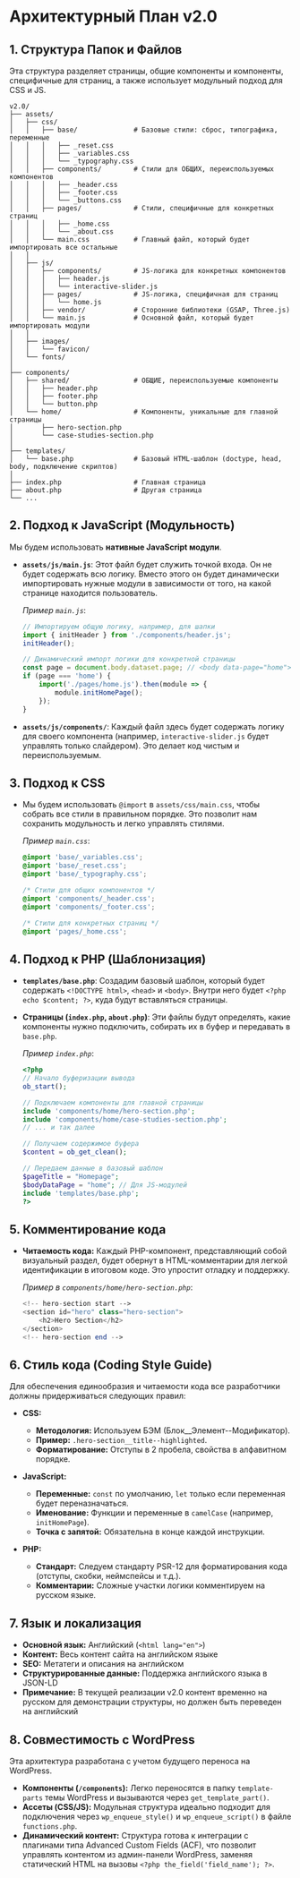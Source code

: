# Архитектурный План v2.0

## 1. Структура Папок и Файлов

Эта структура разделяет страницы, общие компоненты и компоненты, специфичные для страниц, а также использует модульный подход для CSS и JS.

```
v2.0/
├── assets/
│   ├── css/
│   │   ├── base/              # Базовые стили: сброс, типографика, переменные
│   │   │   ├── _reset.css
│   │   │   ├── _variables.css
│   │   │   └── _typography.css
│   │   ├── components/        # Стили для ОБЩИХ, переиспользуемых компонентов
│   │   │   ├── _header.css
│   │   │   ├── _footer.css
│   │   │   └── _buttons.css
│   │   ├── pages/             # Стили, специфичные для конкретных страниц
│   │   │   ├── _home.css
│   │   │   └── _about.css
│   │   └── main.css           # Главный файл, который будет импортировать все остальные
│   │
│   ├── js/
│   │   ├── components/        # JS-логика для конкретных компонентов
│   │   │   ├── header.js
│   │   │   └── interactive-slider.js
│   │   ├── pages/             # JS-логика, специфичная для страниц
│   │   │   └── home.js
│   │   ├── vendor/            # Сторонние библиотеки (GSAP, Three.js)
│   │   └── main.js            # Основной файл, который будет импортировать модули
│   │
│   ├── images/
│   │   └── favicon/
│   └── fonts/
│
├── components/
│   ├── shared/                # ОБЩИЕ, переиспользуемые компоненты
│   │   ├── header.php
│   │   ├── footer.php
│   │   └── button.php
│   └── home/                  # Компоненты, уникальные для главной страницы
│       ├── hero-section.php
│       └── case-studies-section.php
│
├── templates/
│   └── base.php               # Базовый HTML-шаблон (doctype, head, body, подключение скриптов)
│
├── index.php                  # Главная страница
├── about.php                  # Другая страница
└── ...
```

## 2. Подход к JavaScript (Модульность)

Мы будем использовать **нативные JavaScript модули**.

*   **`assets/js/main.js`**: Этот файл будет служить точкой входа. Он не будет содержать всю логику. Вместо этого он будет динамически импортировать нужные модули в зависимости от того, на какой странице находится пользователь.

    *Пример `main.js`*:
    ```javascript
    // Импортируем общую логику, например, для шапки
    import { initHeader } from './components/header.js';
    initHeader();

    // Динамический импорт логики для конкретной страницы
    const page = document.body.dataset.page; // <body data-page="home">
    if (page === 'home') {
        import('./pages/home.js').then(module => {
            module.initHomePage();
        });
    }
    ```

*   **`assets/js/components/`**: Каждый файл здесь будет содержать логику для своего компонента (например, `interactive-slider.js` будет управлять только слайдером). Это делает код чистым и переиспользуемым.

## 3. Подход к CSS

*   Мы будем использовать `@import` в `assets/css/main.css`, чтобы собрать все стили в правильном порядке. Это позволит нам сохранить модульность и легко управлять стилями.

    *Пример `main.css`*:
    ```css
    @import 'base/_variables.css';
    @import 'base/_reset.css';
    @import 'base/_typography.css';

    /* Стили для общих компонентов */
    @import 'components/_header.css';
    @import 'components/_footer.css';

    /* Стили для конкретных страниц */
    @import 'pages/_home.css';
    ```

## 4. Подход к PHP (Шаблонизация)

*   **`templates/base.php`**: Создадим базовый шаблон, который будет содержать `<!DOCTYPE html>`, `<head>` и `<body>`. Внутри него будет `<?php echo $content; ?>`, куда будут вставляться страницы.
*   **Страницы (`index.php`, `about.php`)**: Эти файлы будут определять, какие компоненты нужно подключить, собирать их в буфер и передавать в `base.php`.

    *Пример `index.php`*:
    ```php
    <?php
    // Начало буферизации вывода
    ob_start();

    // Подключаем компоненты для главной страницы
    include 'components/home/hero-section.php';
    include 'components/home/case-studies-section.php';
    // ... и так далее

    // Получаем содержимое буфера
    $content = ob_get_clean();

    // Передаем данные в базовый шаблон
    $pageTitle = "Homepage";
    $bodyDataPage = "home"; // Для JS-модулей
    include 'templates/base.php';
    ?>
    ```

## 5. Комментирование кода

*   **Читаемость кода:** Каждый PHP-компонент, представляющий собой визуальный раздел, будет обернут в HTML-комментарии для легкой идентификации в итоговом коде. Это упростит отладку и поддержку.

    *Пример в `components/home/hero-section.php`*:
    ```php
    <!-- hero-section start -->
    <section id="hero" class="hero-section">
        <h2>Hero Section</h2>
    </section>
    <!-- hero-section end -->
    ```

## 6. Стиль кода (Coding Style Guide)

Для обеспечения единообразия и читаемости кода все разработчики должны придерживаться следующих правил:

*   **CSS:**
    *   **Методология:** Используем БЭМ (Блок__Элемент--Модификатор).
    *   **Пример:** `.hero-section__title--highlighted`.
    *   **Форматирование:** Отступы в 2 пробела, свойства в алфавитном порядке.

*   **JavaScript:**
    *   **Переменные:** `const` по умолчанию, `let` только если переменная будет переназначаться.
    *   **Именование:** Функции и переменные в `camelCase` (например, `initHomePage`).
    *   **Точка с запятой:** Обязательна в конце каждой инструкции.

*   **PHP:**
    *   **Стандарт:** Следуем стандарту PSR-12 для форматирования кода (отступы, скобки, неймспейсы и т.д.).
    *   **Комментарии:** Сложные участки логики комментируем на русском языке.

## 7. Язык и локализация

*   **Основной язык:** Английский (`<html lang="en">`)
*   **Контент:** Весь контент сайта на английском языке
*   **SEO:** Метатеги и описания на английском
*   **Структурированные данные:** Поддержка английского языка в JSON-LD
*   **Примечание:** В текущей реализации v2.0 контент временно на русском для демонстрации структуры, но должен быть переведен на английский

## 8. Совместимость с WordPress

Эта архитектура разработана с учетом будущего переноса на WordPress.

*   **Компоненты (`/components`):** Легко переносятся в папку `template-parts` темы WordPress и вызываются через `get_template_part()`.
*   **Ассеты (CSS/JS):** Модульная структура идеально подходит для подключения через `wp_enqueue_style()` и `wp_enqueue_script()` в файле `functions.php`.
*   **Динамический контент:** Структура готова к интеграции с плагинами типа Advanced Custom Fields (ACF), что позволит управлять контентом из админ-панели WordPress, заменяя статический HTML на вызовы `<?php the_field('field_name'); ?>`.
